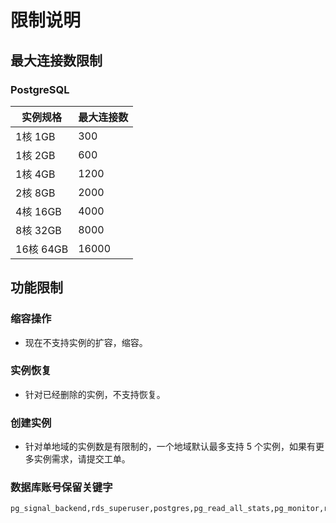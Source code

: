 # 限制说明
## 最大连接数限制
### PostgreSQL 
|实例规格|最大连接数|
|---|---|
|1核 1GB|300|
|1核 2GB|600|
|1核 4GB|1200|
|2核 8GB|2000|
|4核 16GB|4000|
|8核 32GB|8000|
|16核 64GB|16000|

## 功能限制
### 缩容操作
* 现在不支持实例的扩容，缩容。

### 实例恢复
* 针对已经删除的实例，不支持恢复。

### 创建实例
* 针对单地域的实例数是有限制的，一个地域默认最多支持 5 个实例，如果有更多实例需求，请提交工单。

### 数据库账号保留关键字
```
pg_signal_backend,rds_superuser,postgres,pg_read_all_stats,pg_monitor,rdsreplication,pg_read_all_settings,pg_stat_scan_tables,rds_replication,root,admin,eagleye,master,aurora,sa,sysadmin,administrator,mssqld,public,securityadmin,serveradmin,setupadmin,processadmin,diskadmin,dbcreator,bulkadmin,tempdb,msdb,model,distribution,mssqlsystemresource,guest,add,except,percent,all,exec,plan,alter,execute,precision,and,exists,primary,any,exit,print,as,fetch,proc,asc,file,procedure,authorization,fillfactor,public,backup,for,raiserror,begin,foreign,read,between,freetext,readtext,break,freetexttable,reconfigure,browse,from,references,bulk,full,replication,by,function,restore,cascade,goto,restrict,case,grant,return,check,group,revoke,checkpoint,having,right,close,holdlock,rollback,clustered,identity,rowcount,coalesce,identity_insert,rowguidcol,collate,identitycol,rule,column,if,save,commit,in,schema,compute,index,select,constraint,inner,session_user,contains,insert,set,containstable,intersect,setuser,continue,into,shutdown,convert,is,some,create,join,statistics,cross,key,system_user,current,kill,table,current_date,left,textsize,current_time,like,then,current_timestamp,lineno,to,current_user,load,top,cursor,national,tran,database,nocheck,transaction,dbcc,nonclustered,trigger,deallocate,not,truncate,declare,null,tsequal,default,nullif,union,delete,of,unique,deny,off,update,desc,offsets,updatetext,disk,on,use,distinct,open,user,distributed,opendatasource,values,double,openquery,varying,drop,openrowset,view,dummy,openxml,waitfor,dump,option,when,else,or,where,end,order,while,errlvl,outer,with,escape,over,writetext
```
